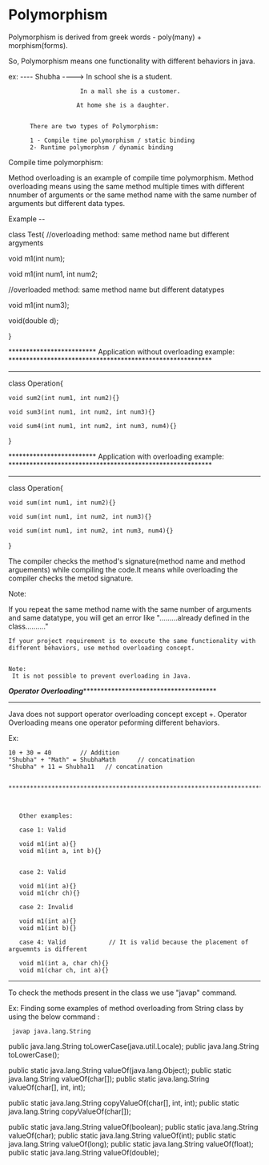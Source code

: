 # Polymorphism
Polymorphism is derived from  greek words - poly(many) + morphism(forms).


So, Polymorphism means one functionality with different behaviors in java.

ex: ---- Shubha ----> In school she is a student.

                        In a mall she is a customer.
                        
                       At home she is a daughter.
                       
          
          There are two types of Polymorphism: 
          
          1 - Compile time polymorphism / static binding
          2- Runtime polymorphsm / dynamic binding
          
          
          

Compile time polymorphism:

Method overloading is an example of compile time polymorphism. Method overloading means using the same method multiple times with different nnumber of 
arguments or the same method name with the same number of arguments but different data types.


Example --

class Test{
  //overloading method: same method name but different argyments
  
  void m1(int num);
  
  void m1(int num1, int num2;
  
  //overloaded method: same method name but different datatypes
  
  void m1(int num3);
  
  void(double d);
  
  }
  
  ************************* Application without overloading example: **********************************************************
  *****************************************************************************************************************************
 
  
  class Operation{
  
    void sum2(int num1, int num2){}
    
    void sum3(int num1, int num2, int num3){}
    
    void sum4(int num1, int num2, int num3, num4){}
    
  }
  
   ************************* Application with overloading example: **********************************************************
  ***************************************************************************************************************************
  class Operation{
  
    void sum(int num1, int num2){}
    
    void sum(int num1, int num2, int num3){}
    
    void sum(int num1, int num2, int num3, num4){}
    
  }
  
  The compiler checks the method's signature(method name and method arguements) while compiling the code.It means while overloading the compiler
  checks the metod signature.
  
  
  Note:
  
  If you repeat the same method name with the same number of arguments and same datatype, you will get an error like 
    ".........already defined in the class.........."
    
    
    If your project requirement is to execute the same functionality with different behaviors, use method overloading concept.
    
    
    Note:
     It is not possible to prevent overloading in Java. 
    
    
   *****************Operator Overloading*******************************************************
   
 *******************************************************************************************
 
 Java does not support operator overloading concept except +.
 Operator Overloading means one operator peforming different behaviors.
 
 Ex: 
 
    10 + 30 = 40        // Addition
    "Shubha" + "Math" = ShubhaMath      // concatination
    "Shubha" + 11 = Shubha11   // concatination
    
     *******************************************************************************************
     
    
    
       Other examples:
       
       case 1: Valid
       
       void m1(int a){}
       void m1(int a, int b){}  
       
       
       case 2: Valid
       
       void m1(int a){}
       void m1(chr ch){}  
       
       case 2: Invalid
       
       void m1(int a){}
       void m1(int b){}  
       
       case 4: Valid            // It is valid because the placement of arguemnts is different 
       
       void m1(int a, char ch){}
       void m1(char ch, int a){}  
  
  
   *******************************************************************************************
   
   To check the methods present in the class we use "javap" command.
   
   Ex:   Finding some examples of method overloading from String class by using the below command : 
   
     javap java.lang.String
   
   public java.lang.String toLowerCase(java.util.Locale);
  public java.lang.String toLowerCase();
  
  public static java.lang.String valueOf(java.lang.Object);
  public static java.lang.String valueOf(char[]);
  public static java.lang.String valueOf(char[], int, int);
  
  public static java.lang.String copyValueOf(char[], int, int);
  public static java.lang.String copyValueOf(char[]);
  
  public static java.lang.String valueOf(boolean);
  public static java.lang.String valueOf(char);
  public static java.lang.String valueOf(int);
  public static java.lang.String valueOf(long);
  public static java.lang.String valueOf(float);
  public static java.lang.String valueOf(double);
  
  
  
  
  
  
